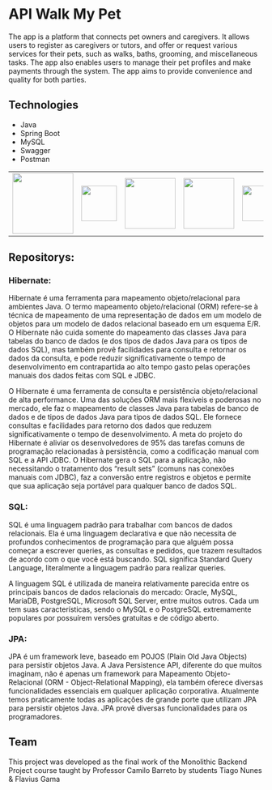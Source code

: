 # API Walk My Pet

The app is a platform that connects pet owners and caregivers. It allows users to register as caregivers or tutors, and offer or request various services for their pets, such as walks, baths, grooming, and miscellaneous tasks. The app also enables users to manage their pet profiles and make payments through the system. The app aims to provide convenience and quality for both parties.

## Technologies

- Java
- Spring Boot
- MySQL
- Swagger
- Postman

<table>
  <tr>
    <td><img src="https://upload.wikimedia.org/wikipedia/en/thumb/3/30/Java_programming_language_logo.svg/131px-Java_programming_language_logo.svg.png" style="height:120px; float:left;"></td>
    <td><img src="https://www.digics.si/wp-content/uploads/2020/09/spring_boot_logo.png" style="height:70px; float:left;"></td>
    <td><img src="https://altyra.com/wp-content/uploads/2018/11/mysql-logo-png-transparent.png" style="height:100px; float:left;"></td>
    <td><img src="https://th.bing.com/th/id/OIP.fTN8mWwhZUVfDxlBYrZK4wHaD7?pid=ImgDet&rs=1" style="height:100px; float:left;"></td>
    <td><img src="https://logos-download.com/wp-content/uploads/2020/06/Postman_Logo.png" style="height:70px; float:left;"></td>
  </tr>
</table>

## Repositorys:
### Hibernate:
Hibernate é uma ferramenta para mapeamento objeto/relacional para ambientes Java. O termo mapeamento objeto/relacional (ORM) refere-se à técnica de mapeamento de uma representação de dados em um modelo de objetos para um modelo de dados relacional baseado em um esquema E/R. O Hibernate não cuida somente do mapeamento das classes Java para tabelas do banco de dados (e dos tipos de dados Java para os tipos de dados SQL), mas também provê facilidades para consulta e retornar os dados da consulta, e pode reduzir significativamente o tempo de desenvolvimento em contrapartida ao alto tempo gasto pelas operações manuais dos dados feitas com SQL e JDBC.

O Hibernate é uma ferramenta de consulta e persistência objeto/relacional de alta performance. Uma das soluções ORM mais flexíveis e poderosas no mercado, ele faz o mapeamento de classes Java para tabelas de banco de dados e de tipos de dados Java para tipos de dados SQL. Ele fornece consultas e facilidades para retorno dos dados que reduzem significativamente o tempo de desenvolvimento. A meta do projeto do Hibernate é aliviar os desenvolvedores de 95% das tarefas comuns de programação relacionadas à persistência, como a codificação manual com SQL e a API JDBC. O Hibernate gera o SQL para a aplicação, não necessitando o tratamento dos “result sets” (comuns nas conexões manuais com JDBC), faz a conversão entre registros e objetos e permite que sua aplicação seja portável para qualquer banco de dados SQL.

### SQL:
SQL é uma linguagem padrão para trabalhar com bancos de dados relacionais. Ela é uma linguagem declarativa e que não necessita de profundos conhecimentos de programação para que alguém possa começar a escrever queries, as consultas e pedidos, que trazem resultados de acordo com o que você está buscando. SQL significa Standard Query Language, literalmente a linguagem padrão para realizar queries.

A linguagem SQL é utilizada de maneira relativamente parecida entre os principais bancos de dados relacionais do mercado: Oracle, MySQL, MariaDB, PostgreSQL, Microsoft SQL Server, entre muitos outros. Cada um tem suas características, sendo o MySQL e o PostgreSQL extremamente populares por possuírem versões gratuitas e de código aberto.

### JPA:
JPA é um framework leve, baseado em POJOS (Plain Old Java Objects) para persistir objetos Java. A Java Persistence API, diferente do que muitos imaginam, não é apenas um framework para Mapeamento Objeto-Relacional (ORM - Object-Relational Mapping), ela também oferece diversas funcionalidades essenciais em qualquer aplicação corporativa.
Atualmente temos praticamente todas as aplicações de grande porte que utilizam JPA para persistir objetos Java. JPA provê diversas funcionalidades para os programadores.

## Team

This project was developed as the final work of the Monolithic Backend Project course taught by Professor Camilo Barreto by students Tiago Nunes & Flavius Gama
